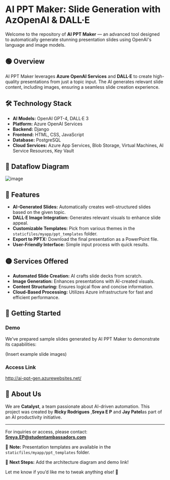 # AI PPT Maker: Slide Generation with AzOpenAI & DALL·E

Welcome to the repository of **AI PPT Maker** — an advanced tool designed to automatically generate stunning presentation slides using OpenAI's language and image models.

## 🟢 Overview
AI PPT Maker leverages **Azure OpenAI Services** and **DALL·E** to create high-quality presentations from just a topic input. The AI generates relevant slide content, including images, ensuring a seamless slide creation experience.

## 🛠️ Technology Stack
- **AI Models:** OpenAI GPT-4, DALL·E 3
- **Platform:** Azure OpenAI Services
- **Backend:** Django
- **Frontend:** HTML, CSS, JavaScript
- **Database:** PostgreSQL
- **Cloud Services:** Azure App Services, Blob Storage, Virtual Machines, AI Service Resources, Key Vault

## 🔀 Dataflow Diagram
![image](https://github.com/user-attachments/assets/c33572f0-65e8-459e-b69c-a8bb1bed3e1a)



## 🚀 Features
- **AI-Generated Slides:** Automatically creates well-structured slides based on the given topic.
- **DALL·E Image Integration:** Generates relevant visuals to enhance slide appeal.
- **Customizable Templates:** Pick from various themes in the `staticfiles/myapp/ppt_templates` folder.
- **Export to PPTX:** Download the final presentation as a PowerPoint file.
- **User-Friendly Interface:** Simple input process with quick results.

## 🟡 Services Offered
- **Automated Slide Creation:** AI crafts slide decks from scratch.
- **Image Generation:** Enhances presentations with AI-created visuals.
- **Content Structuring:** Ensures logical flow and concise information.
- **Cloud-Based Processing:** Utilizes Azure infrastructure for fast and efficient performance.

## 🏁 Getting Started
### Demo
We’ve prepared sample slides generated by AI PPT Maker to demonstrate its capabilities:

(Insert example slide images)

### Access Link
http://ai-ppt-gen.azurewebsites.net/

## 👥 About Us
We are **Catalyst**, a team passionate about AI-driven automation. This project was created by **Ricky Rodrigues** ,**Sreya E P** and **Jay Patel**as part of an AI productivity initiative.

---

For inquiries or access, please contact: **Sreya.EP@studentambassadors.com**

📂 **Note:** Presentation templates are available in the `staticfiles/myapp/ppt_templates` folder.

🎯 **Next Steps:** Add the architecture diagram and demo link!

Let me know if you’d like me to tweak anything else! 🚀

